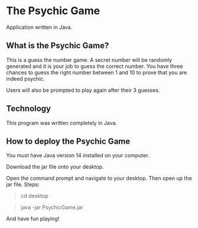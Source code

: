 # The Psychic Game

Application written in Java. 

## What is the Psychic Game?

This is a guess the number game. A secret number will be randomly generated and it is your job to guess the correct number. You have three chances to guess the right number between 1 and 10 to prove that you are indeed psychic. 

Users will also be prompted to play again after their 3 guesses. 

## Technology
This program was written completely in Java.

## How to deploy the Psychic Game

You must have Java version 14 installed on your computer. 

Download the jar file onto your desktop. 

Open the command prompt and navigate to your desktop. Then open up the jar file. Steps: 
> cd desktop

> java -jar PsychicGame.jar

And have fun playing!
